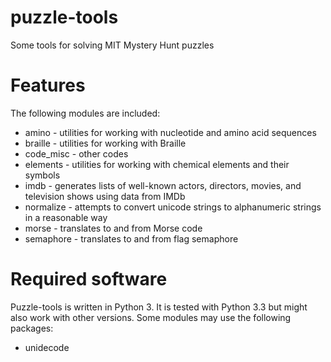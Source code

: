 puzzle-tools
============

Some tools for solving MIT Mystery Hunt puzzles

Features
========
The following modules are included:
* amino - utilities for working with nucleotide and amino acid sequences
* braille - utilities for working with Braille
* code\_misc - other codes
* elements - utilities for working with chemical elements and their symbols
* imdb - generates lists of well-known actors, directors, movies, and television shows using data from IMDb
* normalize - attempts to convert unicode strings to alphanumeric strings in a reasonable way
* morse - translates to and from Morse code
* semaphore - translates to and from flag semaphore

Required software
=================
Puzzle-tools is written in Python 3.  It is tested with Python 3.3 but might also
work with other versions.  Some modules may use the following packages:
* unidecode
